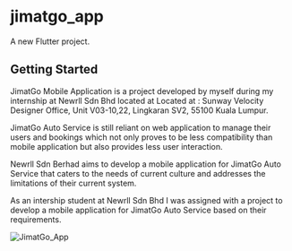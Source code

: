 # jimatgo_app

A new Flutter project.

## Getting Started

JimatGo Mobile Application is a project developed by myself during my internship at Newrll Sdn Bhd located at Located at : Sunway Velocity Designer Office, Unit V03-10,22, Lingkaran SV2, 55100 Kuala Lumpur. 

JimatGo Auto Service is still reliant on web application to manage their users and bookings which not only proves to be less compatibility than mobile application but also provides less user interaction.

Newrll Sdn Berhad aims to develop a mobile application for JimatGo Auto Service that caters to the needs of current culture and addresses the limitations of their current system.

As an intership student at Newrll Sdn Bhd I was assigned with a project to develop a mobile application for JimatGo Auto Service based on their requirements.

![JimatGo_App](https://user-images.githubusercontent.com/61192087/229336715-d03e485d-85b7-4a36-ab98-b46e8e54179f.png)
